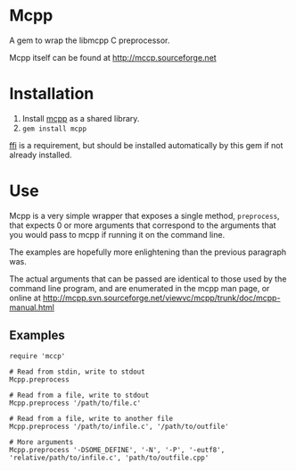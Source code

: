 Mcpp
====

A gem to wrap the libmcpp C preprocessor.

Mcpp itself can be found at http://mccp.sourceforge.net

Installation
============

1. Install [mcpp](http://mccp.sourceforge.net) as a shared library.
1. `gem install mcpp`

[ffi](https://github.com/ffi/ffi) is a requirement, but should be installed
automatically by this gem if not already installed.

Use
===

Mcpp is a very simple wrapper that exposes a single method, `preprocess`,
that expects 0 or more arguments that correspond to the arguments that
you would pass to mcpp if running it on the command line.

The examples are hopefully more enlightening than the previous paragraph was.

The actual arguments that can be passed are identical to those used by the
command line program, and are enumerated in the mcpp man page, or online at
http://mcpp.svn.sourceforge.net/viewvc/mcpp/trunk/doc/mcpp-manual.html

Examples
--------

    require 'mccp'

    # Read from stdin, write to stdout
    Mcpp.preprocess

    # Read from a file, write to stdout
    Mcpp.preprocess '/path/to/file.c' 

    # Read from a file, write to another file
    Mcpp.preprocess '/path/to/infile.c', '/path/to/outfile'

    # More arguments
    Mcpp.preprocess '-DSOME_DEFINE', '-N', '-P', '-eutf8', 'relative/path/to/infile.c', 'path/to/outfile.cpp'
